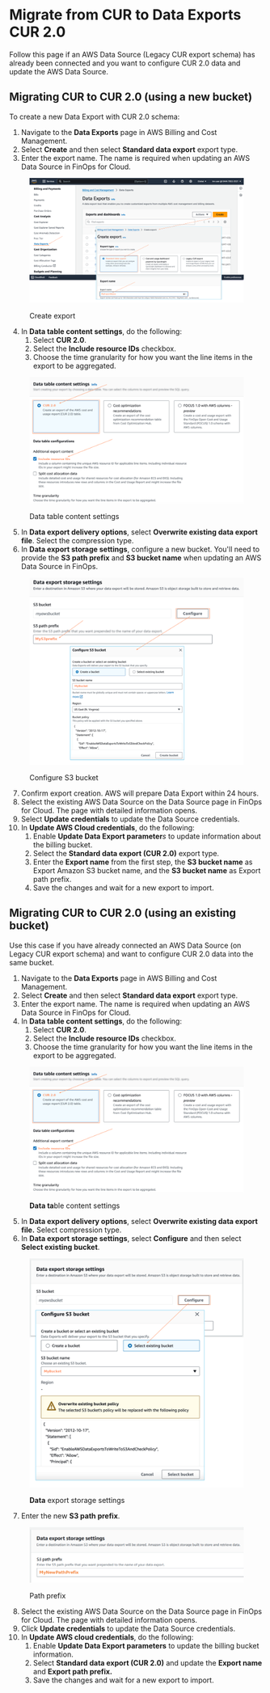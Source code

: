 # Migrate from CUR to Data Exports CUR 2.0

Follow this page if an AWS Data Source (Legacy CUR export schema) has already been connected and you want to configure CUR 2.0 data and update the AWS Data Source.

## Migrating CUR to CUR 2.0 (using a new bucket) <a href="#migrate-cur-to-cur-20-using-a-new-bucket" id="migrate-cur-to-cur-20-using-a-new-bucket"></a>

To create a new Data Export with CUR 2.0 schema:

1. Navigate to the **Data Exports** page in AWS Billing and Cost Management.
2. Select **Create** and then select **Standard data export** export type.
3. Enter the export name. The name is required when updating an AWS Data Source in FinOps for Cloud.

<figure><img src="../../../../../.gitbook/assets/aws_standard_data_export.png" alt=""><figcaption><p>Create export</p></figcaption></figure>

4. In **Data table content settings**, do the following:
   1. Select **CUR 2.0**.
   2. Select the **Include resource IDs** checkbox.
   3. Choose the time granularity for how you want the line items in the export to be aggregated.

<figure><img src="../../../../../.gitbook/assets/cur2.0_include_resource_ids.png" alt=""><figcaption><p>Data table content settings</p></figcaption></figure>

5. In **Data export delivery options**, select **Overwrite existing data export file**. Select the compression type.
6. In **Data export storage settings**, configure a new bucket. You'll need to provide the **S3 path prefix** and **S3 bucket name** when updating an AWS Data Source in FinOps.

<figure><img src="../../../../../.gitbook/assets/aws_configure_S3_bucket.png" alt=""><figcaption><p>Configure S3 bucket</p></figcaption></figure>

7. Confirm export creation. AWS will prepare Data Export within 24 hours.
8. Select the existing AWS Data Source on the Data Source page in FinOps for Cloud. The page with detailed information opens.&#x20;
9. Select **Update credentials** to update the Data Source credentials.&#x20;
10. In **Update AWS Cloud credentials**, do the following:
    1. Enable **Update Data Export parameter**_s_ to update information about the billing bucket.
    2. Select the **Standard data export (CUR 2.0)** export type.&#x20;
    3. Enter the **Export name** from the first step, the **S3 bucket name** as Export Amazon S3 bucket name, and the **S3 bucket name** as Export path prefix.
    4. Save the changes and wait for a new export to import.

## Migrating CUR to CUR 2.0 (using an existing bucket)

Use this case if you have already connected an AWS Data Source (on Legacy CUR export schema) and want to configure CUR 2.0 data into the same bucket.

1. Navigate to the **Data Exports** page in AWS Billing and Cost Management.
2. Select **Create** and then select **Standard data export** export type.
3. Enter the export name. The name is required when updating an AWS Data Source in FinOps for Cloud.
4. In **Data table content settings**, do the following:
   1. Select **CUR 2.0**.
   2. Select the **Include resource IDs** checkbox.
   3. Choose the time granularity for how you want the line items in the export to be aggregated.

<figure><img src="../../../../../.gitbook/assets/cur2.0_settings.png" alt=""><figcaption><p><strong>Data ta</strong>ble content settings</p></figcaption></figure>

5. In **Data export delivery options**, select **Overwrite existing data export file.** Select compression type.
6. In **Data export storage settings**, select **Configure** and then select **Select existing bucket**.

<figure><img src="../../../../../.gitbook/assets/aws_configure_bucket.png" alt=""><figcaption><p><strong>Data</strong> export storage settings</p></figcaption></figure>

7. Enter the new **S3 path prefix**.

<figure><img src="../../../../../.gitbook/assets/aws_path_prefix.png" alt=""><figcaption><p>Path prefix</p></figcaption></figure>

8. Select the existing AWS Data Source on the Data Source page in FinOps for Cloud. The page with detailed information opens.
9. Click **Update credentials** to update the Data Source credentials.&#x20;
10. In **Update AWS cloud credentials**, do the following:
    1. Enable **Update Data Export parameters** to update the billing bucket information.
    2. Select **Standard data export (CUR 2.0)** and update the **Export name** and **Export path prefix.**
    3. Save the changes and wait for a new export to import.
